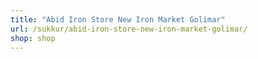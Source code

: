 ```yaml
---
title: "Abid Iron Store New Iron Market Golimar"
url: /sukkur/abid-iron-store-new-iron-market-golimar/
shop: shop
---
```


